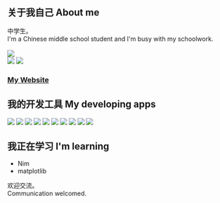 ## 关于我自己 About me
中学生。  <br>
I'm a Chinese middle school student and I'm busy with my schoolwork. <br>  
![](https://github-readme-stats.vercel.app/api/top-langs/?username=Expector-Hutch&layout=compact&theme=nightowl)  
![](https://github-readme-stats.vercel.app/api?username=Expector-Hutch&theme=nightowl&show_icons=true&count_private=true)
![](https://github-readme-streak-stats.herokuapp.com/?user=Expector-Hutch&theme=nightowl) <br>
### <a href="https://Expector-Hutch.github.io/">My Website</a>
## 我的开发工具 My developing apps
![](https://img.shields.io/badge/Python-blue?style=for-the-badge&logo=python&logoColor=white) 
![](https://img.shields.io/badge/Nim-yellow?style=for-the-badge&logo=nim&logoColor=white) 
![](https://img.shields.io/badge/C-red?style=for-the-badge&logo=c&logoColor=white) 
![](https://img.shields.io/badge/Visual_Studio_Code-0078D4?style=for-the-badge&logo=visual%20studio%20code&logoColor=white)
![](https://img.shields.io/badge/sublime-black?style=for-the-badge&logo=sublime%20text&logoColor=white)
![](https://img.shields.io/badge/jupyter-orange?style=for-the-badge&logo=jupyter&logoColor=white)
![](https://img.shields.io/badge/windows-white?style=for-the-badge&logo=windows&logoColor=blue) 
![](https://img.shields.io/badge/html5-f5580a?style=for-the-badge&logo=html5&logoColor=white)
![](https://img.shields.io/badge/css3-red?style=for-the-badge&logo=css3&logoColor=white)
![](https://img.shields.io/badge/javascript-yellow?style=for-the-badge&logo=javascript&logoColor=white)
## 我正在学习 I'm learning
* Nim
* matplotlib  

欢迎交流。  
Communication welcomed.
